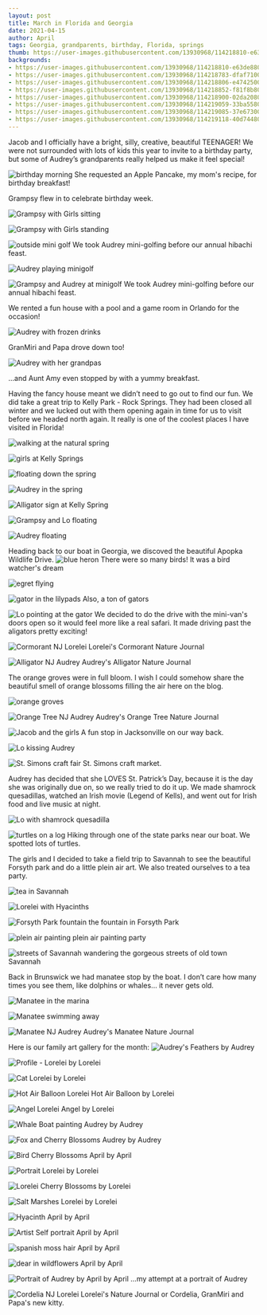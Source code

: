 ```yaml
---
layout: post
title: March in Florida and Georgia
date: 2021-04-15
author: April
tags: Georgia, grandparents, birthday, Florida, springs  
thumb: https://user-images.githubusercontent.com/13930968/114218810-e63de880-9937-11eb-9933-7e98b7e6ce35.jpg
backgrounds: 
- https://user-images.githubusercontent.com/13930968/114218810-e63de880-9937-11eb-9933-7e98b7e6ce35.jpg
- https://user-images.githubusercontent.com/13930968/114218783-dfaf7100-9937-11eb-8401-5269998d1f29.jpg
- https://user-images.githubusercontent.com/13930968/114218806-e4742500-9937-11eb-8061-e3bf5427ac6d.jpg
- https://user-images.githubusercontent.com/13930968/114218852-f81f8b80-9937-11eb-924b-3d23e0e3c244.jpg
- https://user-images.githubusercontent.com/13930968/114218900-02da2080-9938-11eb-8663-7ab0b81e1782.jpg
- https://user-images.githubusercontent.com/13930968/114219059-33ba5580-9938-11eb-814f-f350f46b9d38.jpg
- https://user-images.githubusercontent.com/13930968/114219085-37e67300-9938-11eb-8a60-d79115237acb.jpg
- https://user-images.githubusercontent.com/13930968/114219118-40d74480-9938-11eb-993e-aced833ad5d0.jpg
---
```


Jacob and I officially have a bright, silly, creative, beautiful TEENAGER!  We were not surrounded with lots of kids this year to invite to a birthday party, but some of Audrey’s grandparents really helped us make it feel special! 

![birthday morning](https://user-images.githubusercontent.com/13930968/114218738-d0302800-9937-11eb-8749-7b1962f5dfbe.jpg)
She requested an Apple Pancake, my mom's recipe, for birthday breakfast! 

Grampsy flew in to celebrate birthday week.

![Grampsy with Girls sitting](https://user-images.githubusercontent.com/13930968/114218721-cad2dd80-9937-11eb-86fb-8ce3e818e651.jpg)

![Grampsy with Girls standing](https://user-images.githubusercontent.com/13930968/114218734-cdcdce00-9937-11eb-898f-5c6edb79b0f7.jpg)

![outside mini golf](https://user-images.githubusercontent.com/13930968/114218747-d2928200-9937-11eb-8aff-c0bb980b155e.jpg)
We took Audrey mini-golfing before our annual hibachi feast.

![Audrey playing minigolf](https://user-images.githubusercontent.com/13930968/114218758-d58d7280-9937-11eb-8e4e-fa6a645aac2b.jpg)

![Grampsy and Audrey at minigolf](https://user-images.githubusercontent.com/13930968/114218783-dfaf7100-9937-11eb-8401-5269998d1f29.jpg)
We took Audrey mini-golfing before our annual hibachi feast.

We rented a fun house with a pool and a game room in Orlando for the occasion! 

![Audrey with frozen drinks](https://user-images.githubusercontent.com/13930968/114218806-e4742500-9937-11eb-8061-e3bf5427ac6d.jpg)

GranMiri and Papa drove down too! 

![Audrey with her grandpas](https://user-images.githubusercontent.com/13930968/114218808-e50cbb80-9937-11eb-8799-8e95295f408a.jpg)

...and Aunt Amy even stopped by with a yummy breakfast.

Having the fancy house meant we didn’t need to go out to find our fun. We did take a great trip to Kelly Park - Rock Springs. They had been closed all winter and we lucked out with them opening again in time for us to visit before we headed north again. It really is one of the coolest places I have visited in Florida! 

![walking at the natural spring](https://user-images.githubusercontent.com/13930968/114218811-e63de880-9937-11eb-86d4-e03005fc009a.jpg)

![girls at Kelly Springs](https://user-images.githubusercontent.com/13930968/114218840-f2c24100-9937-11eb-8be1-535a1a65f97c.jpg)

![floating down the spring](https://user-images.githubusercontent.com/13930968/114218852-f81f8b80-9937-11eb-924b-3d23e0e3c244.jpg)

![Audrey in the spring](https://user-images.githubusercontent.com/13930968/114218860-f950b880-9937-11eb-8af0-948b88359aa3.jpg)

![Alligator sign at Kelly Spring](https://user-images.githubusercontent.com/13930968/114218866-fb1a7c00-9937-11eb-8754-5432de93ab60.jpg)

![Grampsy and Lo floating](https://user-images.githubusercontent.com/13930968/114218881-ff469980-9937-11eb-9293-5843a9d03d7b.jpg)

![Audrey floating](https://user-images.githubusercontent.com/13930968/114218888-ffdf3000-9937-11eb-87a8-1107c57a6abc.jpg)

Heading back to our boat in Georgia, we discoved the beautiful Apopka Wildlife Drive.
![blue heron](https://user-images.githubusercontent.com/13930968/114218896-02418a00-9938-11eb-9283-1d6102c8386d.jpg)
There were so many birds! It was a bird watcher's dream

![egret flying](https://user-images.githubusercontent.com/13930968/114218897-02da2080-9938-11eb-96dd-8b9994cef314.jpg)

![gator in the lilypads](https://user-images.githubusercontent.com/13930968/114218900-02da2080-9938-11eb-8663-7ab0b81e1782.jpg)
Also, a ton of gators

![Lo pointing at the gator](https://user-images.githubusercontent.com/13930968/114218910-05d51100-9938-11eb-8770-b8442f2a0319.jpg)
We decided to do the drive with the mini-van's doors open so it would feel more like a real safari. It made driving past the aligators pretty exciting! 

![Cormorant NJ Lorelei](https://user-images.githubusercontent.com/13930968/114219344-83991c80-9938-11eb-9fc9-1848fd64cb82.jpg)
Lorelei's Cormorant Nature Journal

![Alligator NJ Audrey](https://user-images.githubusercontent.com/13930968/114219364-8bf15780-9938-11eb-8331-564f22bb80de.jpg)
Audrey's Alligator Nature Journal


The orange groves were in full bloom. I wish I could somehow share the beautiful smell of orange blossoms filling the air here on the blog. 

![orange groves](https://user-images.githubusercontent.com/13930968/114218930-0cfc1f00-9938-11eb-9e16-d6bf22e70420.jpg)

![Orange Tree NJ Audrey](https://user-images.githubusercontent.com/13930968/114219477-b2af8e00-9938-11eb-91f6-43bef1ae5179.jpg)
Audrey's Orange Tree Nature Journal

![Jacob and the girls](https://user-images.githubusercontent.com/13930968/114218950-12596980-9938-11eb-8abd-b77d8e3eb61e.jpg)
A fun stop in Jacksonville on our way back.

![Lo kissing Audrey](https://user-images.githubusercontent.com/13930968/114218959-138a9680-9938-11eb-9c68-607f52b84065.jpg)

![St. Simons craft fair](https://user-images.githubusercontent.com/13930968/114218961-14232d00-9938-11eb-9389-931c49676e9e.jpg)
St. Simons craft market.

Audrey has decided that she LOVES St. Patrick’s Day, because it is the day she was originally due on, so we really tried to do it up. We made shamrock quesadillas, watched an Irish movie (Legend of Kells), and went out for Irish food and live music at night. 

![Lo with shamrock quesadilla](https://user-images.githubusercontent.com/13930968/114218990-1c7b6800-9938-11eb-96ec-70a92e380abf.jpg)

![turtles on a log](https://user-images.githubusercontent.com/13930968/114219013-2604d000-9938-11eb-879f-e35a06f20790.jpg)
Hiking through one of the state parks near our boat. We spotted lots of turtles. 

The girls and I decided to take a field trip to Savannah to see the beautiful Forsyth park and do a little plein air art. We also treated ourselves to a tea party. 

![tea in Savannah](https://user-images.githubusercontent.com/13930968/114219047-2f8e3800-9938-11eb-9b93-df16f18c6b3f.jpg)

![Lorelei with Hyacinths](https://user-images.githubusercontent.com/13930968/114219059-33ba5580-9938-11eb-814f-f350f46b9d38.jpg)

![Forsyth Park fountain](https://user-images.githubusercontent.com/13930968/114219071-34eb8280-9938-11eb-9ea8-157b5a966aac.jpg)
the fountain in Forsyth Park

![plein air painting](https://user-images.githubusercontent.com/13930968/114219085-37e67300-9938-11eb-8a60-d79115237acb.jpg)
plein air painting party

![streets of Savannah](https://user-images.githubusercontent.com/13930968/114219097-39b03680-9938-11eb-98fc-3035fa87cc4c.jpg)
wandering the gorgeous streets of old town Savannah

Back in Brunswick we had manatee stop by the boat. I don’t care how many times you see them, like dolphins or whales… it never gets old. 

![Manatee in the marina](https://user-images.githubusercontent.com/13930968/114219118-40d74480-9938-11eb-993e-aced833ad5d0.jpg)

![Manatee swimming away](https://user-images.githubusercontent.com/13930968/114219128-446acb80-9938-11eb-84c5-431768d416f8.jpg)

![Manatee NJ Audrey](https://user-images.githubusercontent.com/13930968/114219573-d4a91080-9938-11eb-8250-c40273af678d.jpg)
Audrey's Manatee Nature Journal


Here is our family art gallery for the month: 
![Audrey's Feathers](https://user-images.githubusercontent.com/13930968/114219292-767c2d80-9938-11eb-8932-6ec541643d3c.jpg)
by Audrey

![Profile - Lorelei](https://user-images.githubusercontent.com/13930968/114219320-7d0aa500-9938-11eb-9a07-56cab8af7205.jpg)
by Lorelei

![Cat Lorelei](https://user-images.githubusercontent.com/13930968/114219326-7ed46880-9938-11eb-8a5d-dc75c014c14b.jpg)
by Lorelei

![Hot Air Balloon Lorelei](https://user-images.githubusercontent.com/13930968/114219329-7f6cff00-9938-11eb-8203-46bb9d020f3c.jpg)
Hot Air Balloon by Lorelei

![Angel Lorelei](https://user-images.githubusercontent.com/13930968/114219337-81cf5900-9938-11eb-9849-c29ea4f97ff1.jpg)
Angel by Lorelei

![Whale Boat painting Audrey](https://user-images.githubusercontent.com/13930968/114219375-90b60b80-9938-11eb-9091-7905b5016f5b.jpg)
by Audrey

![Fox and Cherry Blossoms Audrey](https://user-images.githubusercontent.com/13930968/114219393-990e4680-9938-11eb-93a9-696b5c90bbad.jpg)
by Audrey

![Bird Cherry Blossoms April](https://user-images.githubusercontent.com/13930968/114219423-a3c8db80-9938-11eb-9e34-0096033d515a.jpg)
by April

![Portrait Lorelei](https://user-images.githubusercontent.com/13930968/114219425-a4fa0880-9938-11eb-9448-a906c580b005.jpg)
by Lorelei

![Lorelei Cherry Blossoms](https://user-images.githubusercontent.com/13930968/114219432-a62b3580-9938-11eb-8d3c-b9acf2a8cec3.jpg)
by Lorelei

![Salt Marshes Lorelei](https://user-images.githubusercontent.com/13930968/114219436-a88d8f80-9938-11eb-8e2c-0d471d40d136.jpg)
by Lorelei

![Hyacinth April](https://user-images.githubusercontent.com/13930968/114219511-bba05f80-9938-11eb-9c39-632324101717.jpg)
by April

![Artist Self portrait April](https://user-images.githubusercontent.com/13930968/114219518-bf33e680-9938-11eb-8031-3950febabc92.jpg)
by April

![spanish moss hair April](https://user-images.githubusercontent.com/13930968/114219549-cbb83f00-9938-11eb-9a4c-2761266aa1da.jpg)
by April

![dear in wildflowers April](https://user-images.githubusercontent.com/13930968/114219559-d07cf300-9938-11eb-8569-6bc762c621ad.jpg)
by April

![Portrait of Audrey by April](https://user-images.githubusercontent.com/13930968/114219562-d1ae2000-9938-11eb-98f9-79428a052216.jpg)
by April ...my attempt at a portrait of Audrey

![Cordelia NJ Lorelei](https://user-images.githubusercontent.com/13930968/114219566-d2df4d00-9938-11eb-98cb-7998dec3a02f.jpg)
Lorelei's Nature Journal or Cordelia, GranMiri and Papa's new kitty. 
